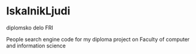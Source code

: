 IskalnikLjudi
=============

diplomsko delo FRI

People search engine code for my diploma project on Faculty of computer and information science

